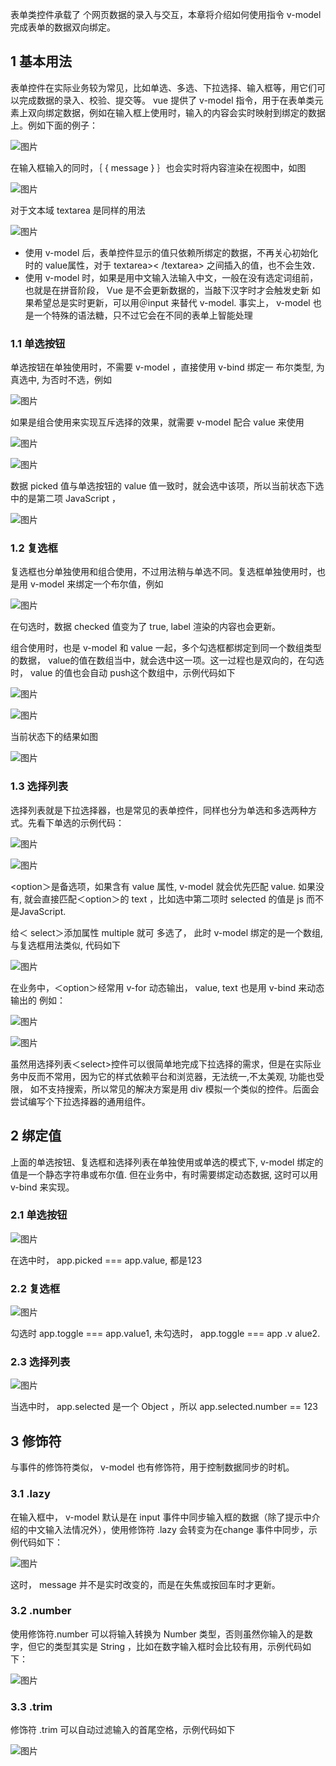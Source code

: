 表单类控件承载了 个网页数据的录入与交互，本章将介绍如何使用指令 v-model 完成表单的数据双向绑定。

## 1 基本用法
表单控件在实际业务较为常见，比如单选、多选、下拉选择、输入框等，用它们可以完成数据的录入、校验、提交等。 vue 提供了 v-model 指令，用于在表单类元素上双向绑定数据，例如在输入框上使用时，输入的内容会实时映射到绑定的数据上。例如下面的例子：

![图片](https://uploader.shimo.im/f/fEys8hxqbL8Ay7xc.png!thumbnail)

在输入框输入的同时，｛ { message } ｝也会实时将内容渲染在视图中，如图

![图片](https://uploader.shimo.im/f/KZZEqXiGMRYOPseU.png!thumbnail)

对于文本域 textarea 是同样的用法

![图片](https://uploader.shimo.im/f/xZnP3jgalgknrT1J.png!thumbnail)

* 使用 v-model 后，表单控件显示的值只依赖所绑定的数据，不再关心初始化时的 value属性，对于 textarea>< /textarea> 之间插入的值，也不会生效．
* 使用 v-model 时，如果是用中文输入法输入中文，一般在没有选定词组前，也就是在拼音阶段， Vue 是不会更新数据的，当敲下汉字时才会触发史新 如果希望总是实时更新，可以用＠input 来替代 v-model.  事实上， v-model 也是一个特殊的语法糖，只不过它会在不同的表单上智能处理
### 1.1 单选按钮
单选按钮在单独使用时，不需要 v-model ，直接使用 v-bind 绑定一 布尔类型, 为真选中, 为否时不选，例如

![图片](https://uploader.shimo.im/f/4fOrCeUZ4ig7IPKb.png!thumbnail)

如果是组合使用来实现互斥选择的效果，就需要 v-model 配合 value 来使用

![图片](https://uploader.shimo.im/f/2hGXGrPA17Q81ZlT.png!thumbnail)

![图片](https://uploader.shimo.im/f/1Xv18gU5AdQR7veh.png!thumbnail)

数据 picked 值与单选按钮的 value 值一致时，就会选中该项，所以当前状态下选中的是第二项 JavaScript ，

![图片](https://uploader.shimo.im/f/A5aV6Vza9DoRcIFW.png!thumbnail)

### 1.2 复选框
复选框也分单独使用和组合使用，不过用法稍与单选不同。复选框单独使用时，也是用 v-model 来绑定一个布尔值，例如

![图片](https://uploader.shimo.im/f/5eo4XwCZcOIgxAyr.png!thumbnail)

在句选时，数据 checked 值变为了 true, label 渲染的内容也会更新。

组合使用时，也是 v-model 和 value 一起，多个勾选框都绑定到同一个数组类型的数据， value的值在数组当中，就会选中这一项。这一过程也是双向的，在勾选时， value 的值也会自动 push这个数组中，示例代码如下

![图片](https://uploader.shimo.im/f/DkVzCSBdQbYgOP0E.png!thumbnail)

![图片](https://uploader.shimo.im/f/gm8mjLnIZ5AEiux3.png!thumbnail)

当前状态下的结果如图

![图片](https://uploader.shimo.im/f/iQDuLLUWJ4grJBLy.png!thumbnail)

### 1.3 选择列表
选择列表就是下拉选择器，也是常见的表单控件，同样也分为单选和多选两种方式。先看下单选的示例代码：

![图片](https://uploader.shimo.im/f/ICRf1ib7Sb4fY32V.png!thumbnail)

![图片](https://uploader.shimo.im/f/fryyzWkMRBAwy8Wn.png!thumbnail)

<option＞是备选项，如果含有 value 属性,  v-model 就会优先匹配 value. 如果没有, 就会直接匹配＜option＞的 text ，比如选中第二项时 selected 的值是 js 而不是JavaScript. 

给＜ select＞添加属性 multiple 就可 多选了， 此时 v-model 绑定的是一个数组, 与复选框用法类似, 代码如下

![图片](https://uploader.shimo.im/f/BWsq4ww5KDIFY7SN.png!thumbnail)

在业务中，＜option＞经常用 v-for 动态输出， value, text 也是用 v-bind 来动态输出的 例如：

![图片](https://uploader.shimo.im/f/K6UibatiaxkTGCUk.png!thumbnail)

![图片](https://uploader.shimo.im/f/molG5X1aU4QaH0Iz.png!thumbnail)

虽然用选择列表＜select>控件可以很简单地完成下拉选择的需求，但是在实际业务中反而不常用，因为它的样式依赖平台和浏览器，无法统一,不太美观, 功能也受限， 如不支持搜索，所以常见的解决方案是用 div 模拟一个类似的控件。后面会尝试编写个下拉选择器的通用组件。

## 2 绑定值
上面的单选按钮、复选框和选择列表在单独使用或单选的模式下, v-model 绑定的值是一个静态字符串或布尔值.  但在业务中，有时需要绑定动态数据,  这时可以用 v-bind 来实现。

### 2.1 单选按钮
![图片](https://uploader.shimo.im/f/Dn08nBXTDToV1bP0.png!thumbnail)

在选中时， app.picked === app.value, 都是123

### 2.2 复选框
![图片](https://uploader.shimo.im/f/JM2ZaimWvCEGpKg5.png!thumbnail)

勾选时 app.toggle === app.value1, 未勾选时， app.toggle === app .v alue2.

### 2.3 选择列表
![图片](https://uploader.shimo.im/f/wUML5MZfoZMdNqoN.png!thumbnail)

当选中时， app.selected 是一个 Object ，所以 app.selected.number == 123

## 3 修饰符
与事件的修饰符类似， v-model 也有修饰符，用于控制数据同步的时机。

### 3.1 .lazy
在输入框中， v-model 默认是在 input 事件中同步输入框的数据（除了提示中介绍的中文输入法情况外），使用修饰符 .lazy 会转变为在change 事件中同步，示例代码如下：

![图片](https://uploader.shimo.im/f/U334AZBgBQoc1cFp.png!thumbnail)

这时， message 并不是实时改变的，而是在失焦或按回车时才更新。

### 3.2 .number
使用修饰符.number 可以将输入转换为 Number 类型，否则虽然你输入的是数字，但它的类型其实是 String ，比如在数字输入框时会比较有用，示例代码如下：

![图片](https://uploader.shimo.im/f/Tfjq4URUbeg9395K.png!thumbnail)

### 3.3 .trim
修饰符 .trim 可以自动过滤输入的首尾空格，示例代码如下

![图片](https://uploader.shimo.im/f/IZWOIo8S9Okg2gFz.png!thumbnail)








